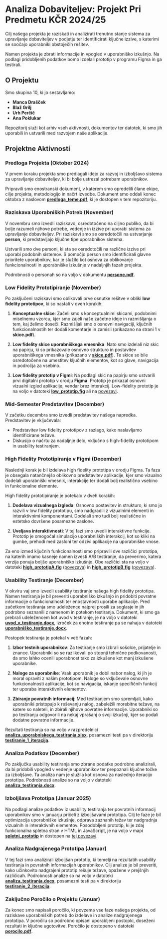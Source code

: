 # Analiza Dobaviteljev: Projekt Pri Predmetu KČR 2024/25

Cilj našega projekta je raziskati in analizirati trenutno stanje sistema za upravljanje dobaviteljev v podjetju ter identificirati ključne izzive, s katerimi se soočajo uporabniki obstoječih rešitev. 

Namen projekta je zbrati informacije in vpogled v uporabniško izkušnjo. Na podlagi pridobljenih podatkov bomo izdelali prototip v programu Figma in ga testirali.


## O Projektu

Smo skupina 10, ki jo sestavljamo:
- **Manca Drašček**
- **Blaž Grilj**
- **Urh Perčič**
- **Ana Poklukar**

Repozitorij služi kot arhiv vseh aktivnosti, dokumentov ter datotek, ki smo jih uporabili in ustvarili med razvojem naše aplikacije.

## Projektne Aktivnosti

### Predloga Projekta (Oktober 2024)

V prvem koraku projekta smo predlagali idejo za razvoj in izboljšavo sistema za upravljanje dobaviteljev, ki bi bolje ustrezal potrebam uporabnikov. 

Pripravili smo enostranski dokument, v katerem smo opredelili člane ekipe, cilje projekta, metodologijo in načrt izvedbe. Dokument smo oddali konec oktobra z naslovom [**predloga_teme.pdf**](./predloga_teme.pdf), ki je dostopen v tem repozitoriju.

### Raziskava Uporabniških Potreb (November)

V novembru smo izvedli raziskavo, osredotočeno na ciljno publiko, da bi bolje razumeli njihove potrebe, vedenje in izzive pri uporabi sistema za upravljanje dobaviteljev. Pri raziskavi smo se osredotočili na ustvarjanje **person**, ki predstavljajo ključne tipe uporabnikov sistema.

Ustvarili smo dve personi, ki sta se osredotočili na različne izzive pri uporabi podobnih sistemov. S pomočjo person smo identificirali glavne prioritete uporabnikov, kar je služilo kot osnova za oblikovanje funkcionalnosti in uporabniške izkušnje v nadaljnjih fazah projekta. 

Podrobnosti o personah so na voljo v dokumentu [**persone.pdf**](./persone.pdf).

### Low Fidelity Prototipiranje (November)

Po zaključeni raziskavi smo oblikovali prve osnutke rešitve v obliki **low fidelity prototipov**, ki so nastali v dveh korakih:  

1. **Konceptualne skice**: Začeli smo s konceptualnimi skicami, podobnimi miselnemu vzorcu, kjer smo zajeli naše začetne ideje in razmišljanja o tem, kaj želimo doseči. Razmišljali smo o osnovni navigaciji, ključnih funkcionalnostih ter dodali komentarje in zamisli (prikazano na strani 1 v **skice.pdf**).

2. **Low fidelity skice uporabniškega vmesnika**: Nato smo izdelali niz skic na papirju, ki so prikazovale osnovno strukturo in postavitev uporabniškega vmesnika (prikazano v [**skice.pdf**](./skice.pdf)). Te skice so bile osredotočene na umestitev ključnih elementov, kot so glave, navigacija in področja za vsebino.  

3. **Low fidelity prototip v Figmi**: Na podlagi skic na papirju smo ustvarili prvi digitalni prototip v orodju **Figma**. Prototip je prikazal osnovni vizualni izgled aplikacije, vendar brez interakcij. Low-fidelity prototip je na voljo v datoteki [**low_prototip.fig**](./low_prototip.fig) ali na [povezavi](https://www.figma.com/proto/BOxrJTZuz8LsPKgxq1lpb2/BI?node-id=0-1&t=dxAoerunpKTgySFC-1).  

### Mid-Semester Predstavitev (December)

V začetku decembra smo izvedli predstavitev našega napredka. Predstavitev je vključevala:
- Predstavitev low fidelity prototipov z razlago, kako naslavljamo identificirane težave.
- Diskusijo o načrtu za nadaljnje delo, vključno s high-fidelity prototipom in usability testiranjem.

### High Fidelity Prototipiranje v Figmi (December)
Naslednji korak je bil izdelava high fidelity prototipa v orodju Figma. Ta faza je obsegala natančnejšo oblikovno predstavitev aplikacije, kjer smo vizualno dodelali uporabniški vmesnik, interakcije ter dodali bolj realistično vsebino in funkcionalne elemente.

High fidelity prototipiranje je potekalo v dveh korakih:

1. **Dodelava vizualnega izgleda**: Osnovno postavitev in strukturo, ki smo jo razvili v low fidelity prototipu, smo nadgradili z vizualnimi elementi in interaktivnimi komponentami. Dodelali smo tudi bolj realistične in estetsko dovršene posamezne zaslone.

2. **Uveljava interaktivnosti**: V tej fazi smo uvedli interaktivne funkcije. Prototip je omogočal simulacijo uporabniških interakcij, kot so kliki na gumbe, prehodi med zasloni ter odzivi aplikacije na uporabniške vnose.

Za eno izmed ključnih funkcionalnosti smo pripravili dve različici prototipa, na katerih imamo kasneje namen izvesti A/B testiranje, da preverimo, katera verzija ponuja boljšo uporabniško izkušnjo. Obe različici sta na voljo v datoteki [**high_prototipA.fig**](./high_prototipA.fig) ([povezava](https://www.figma.com/design/y3GHgfQ9yR8ZJ6P8EAOmjh/BI---A?t=iGR8Tc2kamiYd0s0-1)) in [**high_prototipB.fig**](./high_prototipB.fig) ([povezava](https://www.figma.com/design/CRABkGBXD08iOQNXKYONNp/BI---B?t=iGR8Tc2kamiYd0s0-1)).

### Usability Testiranje (December)  
V okviru vaj smo izvedli usability testiranje našega high fidelity prototipa. Namen testiranja je bil preveriti uporabniško izkušnjo in pridobiti povratne informacije o funkcionalnosti ter enostavnosti uporabe aplikacije. Pred začetkom testiranja smo udeležence najprej prosili za soglasje in jih podrobno seznanili z namenom in potekom testiranja. Dokument, ki smo ga prebrali udeležencem kot uvod v testiranje, je na voljo v datoteki [**uvod_v_testiranje.docx**](./uvod_v_testiranje.docx), izroček za enotno testiranje pa se nahaja v datoteki [**uporabniško_testiranje.docx**](./uporabniško_testiranje.docx).

Postopek testiranja je potekal v več fazah:

1. **Izbor testnih uporabnikov**: Za testiranje smo izbrali sošolce, prijatelje in znance. Uporabniki so se razlikovali po stopnji tehnične podkovanosti, da smo lahko ocenili uporabnost tako za izkušene kot manj izkušene uporabnike.

2. **Naloge za uporabnike**: Vsak uporabnik je dobil nabor nalog, ki jih je moral opraviti z našim prototipom. Naloge so vključevale osnovne funkcionalnosti aplikacije, kot so navigacija, iskanje specifičnih funkcij ter uporaba interaktivnih elementov.

3. **Zbiranje povratnih informacij**: Med testiranjem smo spremljali, kako uporabniki pristopajo k reševanju nalog, zabeležili morebitne težave, na katere so naleteli, in zbirali njihove povratne informacije. Uporabniki so po testiranju odgovorili na nekaj vprašanj o svoji izkušnji, kjer so podali dodatne povratne informacije.

Rezultati testiranja so na voljo v razpredelnici [**analiza_uporabniskega_testiranja.xlsx**](./analiza_uporabniskega_testiranja.xlsx), posamezni testi pa v direktoriju [**testiranje_1_iteracija**](./testiranje_1_iteracija/).

### Analiza Podatkov (December)
Po zaključku usability testiranja smo zbrane podatke podrobno analizirali, da bi pridobili vpogled v vedenje uporabnikov ter prepoznali ključne točke za izboljšave. Ta analiza nam je služila kot osnova za naslednjo iteracijo prototipa. Podrobnosti analize so na voljo v datoteki [**analiza_testiranja.docx**](./analiza_testiranja.docx).

### Izboljšava Prototipa (Januar 2025)
Na podlagi analize podatkov iz usability testiranja ter povratnih informacij uporabnikov smo v januarju pričeli z izboljšavami prototipa. Cilj te faze je bil optimizacija uporabniške izkušnje, odprava zaznanih težav ter nadgradnja vizualnih in interaktivnih elementov. Posodobljeni prototip, ki je zdaj funkcionalna spletna stran v HTML in JavaScript, je na voljo v mapi [**spletni_prototip**](./spletni_prototip/) in dostopen na [tej povezavi](https://blazgrilj.github.io).

### Analiza Nadgrajenega Prototipa (Januar)
V tej fazi smo analizirali izboljšan prototip, ki temelji na rezultatih usability testiranja in povratnih informacijah uporabnikov. Cilj analize je bil preveriti, kako učinkovito nadgrajeni prototip rešuje težave, opažene v prejšnjih različicah. Podrobnosti analize so na voljo v datoteki [**analiza_testiranja.docx**](./analiza_testiranja.docx), posamezni testi pa v direktoriju [**testiranje_2_iteracija**](./testiranje_2_iteracija/).

### Zaključno Poročilo o Projektu (Januar)
Za konec smo napisali poročilo, ki povzema vse faze našega projekta, od raziskave uporabniških potreb do izdelave in analize nadgrajenega prototipa. V poročilu so podrobno opisani uporabljeni postopki, doseženi rezultati in ključne ugotovitve. Poročilo je dostopeno v datoteki [**porocilo.pdf**](./porocilo.pdf).
